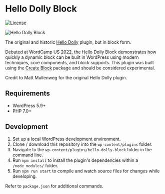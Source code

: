 # Hello Dolly Block

[![License](https://img.shields.io/badge/license-GPL--2.0%2B-blue.svg)](https://github.com/ndiego/social-share-block/blob/master/LICENSE.txt)

![Hello Dolly Block](https://github.com/ndiego/social-sharing-block/blob/main/.wordpress-org/banner-1544x500.png)

The original and historic [Hello Dolly](https://wordpress.org/plugins/hello-dolly/) plugin, but in block form.

Debuted at WordCamp US 2022, the Hello Dolly Block demonstrates how quickly a dynamic block can be built in WordPress using modern techniques, core components, and block supports. This plugin was built using the [Create Block](https://developer.wordpress.org/block-editor/reference-guides/packages/packages-create-block/) package and should be considered experimental. 

Credit to Matt Mullenweg for the original Hello Dolly plugin.

## Requirements

- WordPress 5.9+
- PHP 7.0+

## Development

1. Set up a local WordPress development environment.
2. Clone / download this repository into the `wp-content/plugins` folder.
3. Navigate to the `wp-content/plugins/hello-dolly-block` folder in the command line.
4. Run `npm install` to install the plugin's dependencies within a `/node_modules/` folder.
6. Run `npm run start` to compile and watch source files for changes while developing.

Refer to `package.json` for additional commands.
